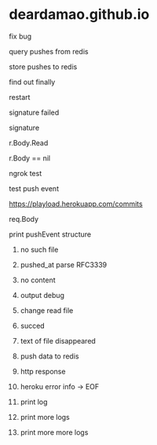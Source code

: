 # deardamao.github.io

fix bug

query pushes from redis

store pushes to redis

find out finally

restart

signature failed

signature

r.Body.Read

r.Body == nil

ngrok test

test push event

https://playload.herokuapp.com/commits

req.Body

print pushEvent structure

1. no such file

2. pushed_at parse RFC3339

3. no content

4. output debug

5. change read file

6. succed

7. text of file disappeared

8. push data to redis

9. http response

10. heroku error info -> EOF

11. print log

12. print more logs

13. print more more logs
